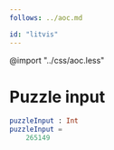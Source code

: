 ```yaml
---
follows: ../aoc.md

id: "litvis"
---
```


@import "../css/aoc.less"

# Puzzle input

```elm {l=hidden r}
puzzleInput : Int
puzzleInput =
    265149
```
